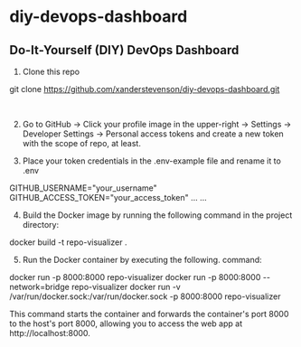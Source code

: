 # diy-devops-dashboard
## Do-It-Yourself (DIY) DevOps Dashboard

1. Clone this repo

git clone https://github.com/xanderstevenson/diy-devops-dashboard.git

<br>


2. Go to GitHub -> Click your profile image in the upper-right -> Settings -> Developer Settings -> Personal access tokens and create a new token with the scope of repo, at least.


3. Place your token credentials in the .env-example file and rename it to .env

GITHUB_USERNAME="your_username"<br>
GITHUB_ACCESS_TOKEN="your_access_token"
...
...


4. Build the Docker image by running the following command in the project directory:

docker build -t repo-visualizer .



5. Run the Docker container by executing the following. command:

docker run -p 8000:8000 repo-visualizer
docker run -p 8000:8000 --network=bridge repo-visualizer
docker run -v /var/run/docker.sock:/var/run/docker.sock -p 8000:8000 repo-visualizer


This command starts the container and forwards the container's port 8000 to the host's port 8000, allowing you to access the web app at http://localhost:8000.
